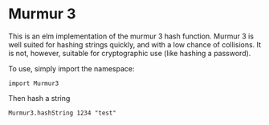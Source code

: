 # Murmur 3

This is an elm implementation of the murmur 3 hash function.
Murmur 3 is well suited for hashing strings quickly, and with a low chance of collisions.
It is not, however, suitable for cryptographic use (like hashing a password).

To use, simply import the namespace:

    import Murmur3

Then hash a string

    Murmur3.hashString 1234 "test"
